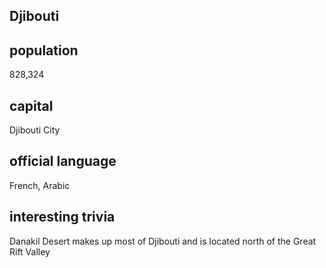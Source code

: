 ## Djibouti
##  population
828,324

##  capital
Djibouti City
 
##  official language
French, Arabic


##  interesting trivia
Danakil Desert makes up most of Djibouti and is located north of the Great Rift Valley


